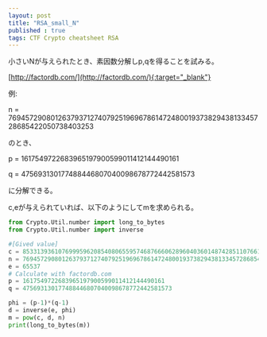 ```yaml
---
layout: post
title: "RSA_small_N"
published : true
tags: CTF Crypto cheatsheet RSA
---
```

小さいNが与えられたとき、素因数分解しp,qを得ることを試みる。

[http://factordb.com/](http://factordb.com/){:target="_blank"}

例:

n = 769457290801263793712740792519696786147248001937382943813345728685422050738403253

のとき、

p = 1617549722683965197900599011412144490161

q = 475693130177488446807040098678772442581573

に分解できる。  

c,eが与えられていれば、以下のようにしてmを求められる。  

```python
from Crypto.Util.number import long_to_bytes
from Crypto.Util.number import inverse

#[Gived value]
c = 8533139361076999596208540806559574687666062896040360148742851107661304651861689
n = 769457290801263793712740792519696786147248001937382943813345728685422050738403253
e = 65537
# Calculate with factordb.com
p = 1617549722683965197900599011412144490161
q = 475693130177488446807040098678772442581573

phi = (p-1)*(q-1)
d = inverse(e, phi)
m = pow(c, d, n)
print(long_to_bytes(m))
```
